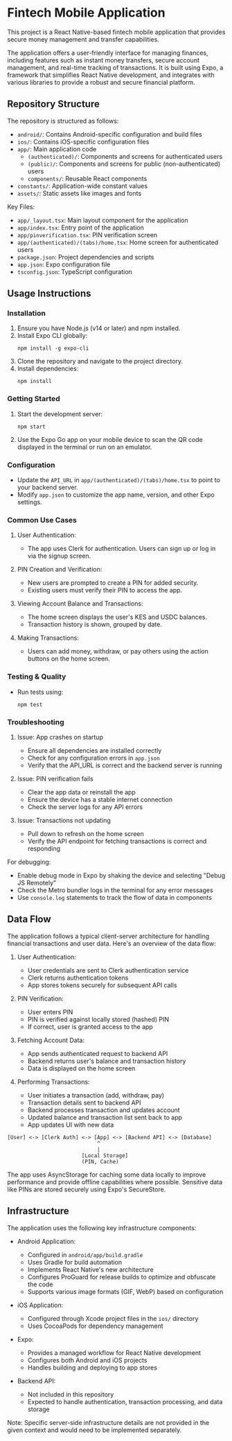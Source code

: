 # Fintech Mobile Application

This project is a React Native-based fintech mobile application that provides secure money management and transfer capabilities.

The application offers a user-friendly interface for managing finances, including features such as instant money transfers, secure account management, and real-time tracking of transactions. It is built using Expo, a framework that simplifies React Native development, and integrates with various libraries to provide a robust and secure financial platform.

## Repository Structure

The repository is structured as follows:

- `android/`: Contains Android-specific configuration and build files
- `ios/`: Contains iOS-specific configuration files
- `app/`: Main application code
  - `(authenticated)/`: Components and screens for authenticated users
  - `(public)/`: Components and screens for public (non-authenticated) users
  - `components/`: Reusable React components
- `constants/`: Application-wide constant values
- `assets/`: Static assets like images and fonts

Key Files:
- `app/_layout.tsx`: Main layout component for the application
- `app/index.tsx`: Entry point of the application
- `app/pinverification.tsx`: PIN verification screen
- `app/(authenticated)/(tabs)/home.tsx`: Home screen for authenticated users
- `package.json`: Project dependencies and scripts
- `app.json`: Expo configuration file
- `tsconfig.json`: TypeScript configuration

## Usage Instructions

### Installation

1. Ensure you have Node.js (v14 or later) and npm installed.
2. Install Expo CLI globally:
   ```
   npm install -g expo-cli
   ```
3. Clone the repository and navigate to the project directory.
4. Install dependencies:
   ```
   npm install
   ```

### Getting Started

1. Start the development server:
   ```
   npm start
   ```
2. Use the Expo Go app on your mobile device to scan the QR code displayed in the terminal or run on an emulator.

### Configuration

- Update the `API_URL` in `app/(authenticated)/(tabs)/home.tsx` to point to your backend server.
- Modify `app.json` to customize the app name, version, and other Expo settings.

### Common Use Cases

1. User Authentication:
   - The app uses Clerk for authentication. Users can sign up or log in via the signup screen.

2. PIN Creation and Verification:
   - New users are prompted to create a PIN for added security.
   - Existing users must verify their PIN to access the app.

3. Viewing Account Balance and Transactions:
   - The home screen displays the user's KES and USDC balances.
   - Transaction history is shown, grouped by date.

4. Making Transactions:
   - Users can add money, withdraw, or pay others using the action buttons on the home screen.

### Testing & Quality

- Run tests using:
  ```
  npm test
  ```

### Troubleshooting

1. Issue: App crashes on startup
   - Ensure all dependencies are installed correctly
   - Check for any configuration errors in `app.json`
   - Verify that the API_URL is correct and the backend server is running

2. Issue: PIN verification fails
   - Clear the app data or reinstall the app
   - Ensure the device has a stable internet connection
   - Check the server logs for any API errors

3. Issue: Transactions not updating
   - Pull down to refresh on the home screen
   - Verify the API endpoint for fetching transactions is correct and responding

For debugging:
- Enable debug mode in Expo by shaking the device and selecting "Debug JS Remotely"
- Check the Metro bundler logs in the terminal for any error messages
- Use `console.log` statements to track the flow of data in components

## Data Flow

The application follows a typical client-server architecture for handling financial transactions and user data. Here's an overview of the data flow:

1. User Authentication:
   - User credentials are sent to Clerk authentication service
   - Clerk returns authentication tokens
   - App stores tokens securely for subsequent API calls

2. PIN Verification:
   - User enters PIN
   - PIN is verified against locally stored (hashed) PIN
   - If correct, user is granted access to the app

3. Fetching Account Data:
   - App sends authenticated request to backend API
   - Backend returns user's balance and transaction history
   - Data is displayed on the home screen

4. Performing Transactions:
   - User initiates a transaction (add, withdraw, pay)
   - Transaction details sent to backend API
   - Backend processes transaction and updates account
   - Updated balance and transaction list sent back to app
   - App updates UI with new data

```
[User] <-> [Clerk Auth] <-> [App] <-> [Backend API] <-> [Database]
                             ^
                             |
                        [Local Storage]
                        (PIN, Cache)
```

The app uses AsyncStorage for caching some data locally to improve performance and provide offline capabilities where possible. Sensitive data like PINs are stored securely using Expo's SecureStore.

## Infrastructure

The application uses the following key infrastructure components:

- Android Application:
  - Configured in `android/app/build.gradle`
  - Uses Gradle for build automation
  - Implements React Native's new architecture
  - Configures ProGuard for release builds to optimize and obfuscate the code
  - Supports various image formats (GIF, WebP) based on configuration

- iOS Application:
  - Configured through Xcode project files in the `ios/` directory
  - Uses CocoaPods for dependency management

- Expo:
  - Provides a managed workflow for React Native development
  - Configures both Android and iOS projects
  - Handles building and deploying to app stores

- Backend API:
  - Not included in this repository
  - Expected to handle authentication, transaction processing, and data storage

Note: Specific server-side infrastructure details are not provided in the given context and would need to be implemented separately.